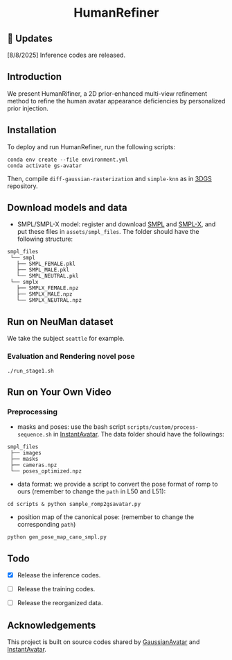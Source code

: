 <div align="center">

# <b>HumanRefiner</b>



</div>

## :mega: Updates
[8/8/2025] Inference codes are released.
## Introduction

We present HumanRifiner, a 2D prior-enhanced multi-view refinement method to refine the human avatar appearance deficiencies by personalized prior injection.

## Installation

To deploy and run HumanRefiner, run the following scripts:
```
conda env create --file environment.yml
conda activate gs-avatar
```

Then, compile ```diff-gaussian-rasterization``` and ```simple-knn``` as in [3DGS](https://github.com/graphdeco-inria/gaussian-splatting) repository.

## Download models and data 

- SMPL/SMPL-X model: register and download [SMPL](https://smpl.is.tue.mpg.de/) and [SMPL-X](https://smpl-x.is.tue.mpg.de/), and put these files in ```assets/smpl_files```. The folder should have the following structure:
```
smpl_files
 └── smpl
   ├── SMPL_FEMALE.pkl
   ├── SMPL_MALE.pkl
   └── SMPL_NEUTRAL.pkl
 └── smplx
   ├── SMPLX_FEMALE.npz
   ├── SMPLX_MALE.npz
   └── SMPLX_NEUTRAL.npz
```
## Run on NeuMan dataset

We take the subject `seattle` for example. 

### Evaluation and Rendering novel pose

```
./run_stage1.sh
```

## Run on Your Own Video

### Preprocessing

- masks and poses: use the bash script `scripts/custom/process-sequence.sh` in [InstantAvatar](https://github.com/tijiang13/InstantAvatar). The data folder should have the followings:
```
smpl_files
 ├── images
 ├── masks
 ├── cameras.npz
 └── poses_optimized.npz
```
- data format: we provide a script to convert the pose format of romp to ours (remember to change the `path` in L50 and L51):
```
cd scripts & python sample_romp2gsavatar.py
```
- position map of the canonical pose: (remember to change the corresponding `path`)
```
python gen_pose_map_cano_smpl.py
```



## Todo

- [x] Release the inference codes.
- [ ] Release the training codes.
- [ ] Release the reorganized data. 



## Acknowledgements

This project is built on source codes shared by [GaussianAvatar](https://github.com/aipixel/GaussianAvatar) and [InstantAvatar](https://github.com/tijiang13/InstantAvatar).
